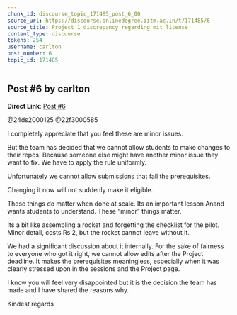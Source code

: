 ```yaml
---
chunk_id: discourse_topic_171485_post_6_00
source_url: https://discourse.onlinedegree.iitm.ac.in/t/171485/6
source_title: Project 1 discrepancy regarding mit license
content_type: discourse
tokens: 254
username: carlton
post_number: 6
topic_id: 171485
---
```


## Post #6 by carlton

**Direct Link**: [Post #6](https://discourse.onlinedegree.iitm.ac.in/t/171485/6)

@24ds2000125 @22f3000585

I completely appreciate that you feel these are minor issues.

But the team has decided that we cannot allow students to make changes to their repos. Because someone else might have another minor issue they want to fix. We have to apply the rule uniformly.

Unfortunately we cannot allow submissions that fail the prerequisites.

Changing it now will not suddenly make it eligible.

These things do matter when done at scale. Its an important lesson Anand wants students to understand. These “minor” things matter.

Its a bit like assembling a rocket and forgetting the checklist for the pilot. Minor detail, costs Rs 2, but the rocket cannot leave without it.

We had a significant discussion about it internally. For the sake of fairness to everyone who got it right, we cannot allow edits after the Project deadline. It makes the prerequisites meaningless, especially when it was clearly stressed upon in the sessions and the Project page.

I know you will feel very disappointed but it is the decision the team has made and I have shared the reasons why.

Kindest regards
